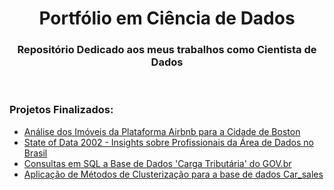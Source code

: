 <h1 align="center">Portfólio em Ciência de Dados</h1>
<h3 align="center">Repositório Dedicado aos meus trabalhos como Cientista de Dados</h3>
<br>

### Projetos Finalizados:

- [Análise dos Imóveis da Plataforma Airbnb para a Cidade de Boston](https://github.com/filiphe-ds/data-science/tree/main/An%C3%A1lise%20Airbnb)
- [State of Data 2002 - Insights sobre Profissionais da Área de Dados no Brasil](https://github.com/filiphe-ds/data-science/tree/main/Kaggle%20-%20State%20of%20Data%202022)
- [Consultas em SQL a Base de Dados 'Carga Tributária' do GOV.br](https://github.com/filiphe-ds/data-science/tree/main/Carga%20Tribut%C3%A1ria%20-%20Gov.br%20(SQL%20Queries))
- [Aplicação de Métodos de Clusterização para a base de dados Car_sales](https://github.com/filiphe-ds/data-science/tree/main/Clusteriza%C3%A7%C3%A3o%20-%20Car%20Sales)
